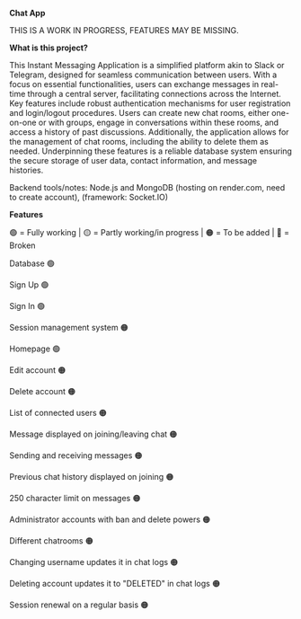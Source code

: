 **Chat App**

THIS IS A WORK IN PROGRESS, FEATURES MAY BE MISSING.


**What is this project?**

This Instant Messaging Application is a simplified platform akin to Slack or Telegram, designed for seamless communication between users. With a focus on essential functionalities, users can exchange messages in real-time through a central server, facilitating connections across the Internet. Key features include robust authentication mechanisms for user registration and login/logout procedures. Users can create new chat rooms, either one-on-one or with groups, engage in conversations within these rooms, and access a history of past discussions. Additionally, the application allows for the management of chat rooms, including the ability to delete them as needed. Underpinning these features is a reliable database system ensuring the secure storage of user data, contact information, and message histories.

Backend tools/notes: Node.js and MongoDB (hosting on render.com, need to create account), (framework: Socket.IO)


**Features**

🟢 = Fully working | 🟡 = Partly working/in progress | 🟠 = To be added | 🔴 = Broken


Database 🟢

Sign Up 🟢

Sign In 🟢

Session management system 🟠

Homepage 🟢

Edit account 🟠

Delete account 🟠

List of connected users 🟠

Message displayed on joining/leaving chat 🟠

Sending and receiving messages 🟠

Previous chat history displayed on joining 🟠

250 character limit on messages 🟠

Administrator accounts with ban and delete powers 🟠

Different chatrooms 🟠

Changing username updates it in chat logs 🟠

Deleting account updates it to "DELETED" in chat logs 🟠

Session renewal on a regular basis 🟠



